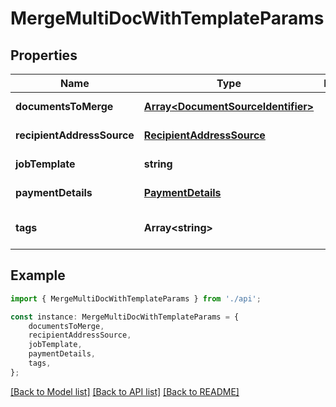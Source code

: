 # MergeMultiDocWithTemplateParams


## Properties

Name | Type | Description | Notes
------------ | ------------- | ------------- | -------------
**documentsToMerge** | [**Array&lt;DocumentSourceIdentifier&gt;**](DocumentSourceIdentifier.md) |  | [default to undefined]
**recipientAddressSource** | [**RecipientAddressSource**](RecipientAddressSource.md) |  | [default to undefined]
**jobTemplate** | **string** |  | [default to undefined]
**paymentDetails** | [**PaymentDetails**](PaymentDetails.md) |  | [default to undefined]
**tags** | **Array&lt;string&gt;** |  | [optional] [default to undefined]

## Example

```typescript
import { MergeMultiDocWithTemplateParams } from './api';

const instance: MergeMultiDocWithTemplateParams = {
    documentsToMerge,
    recipientAddressSource,
    jobTemplate,
    paymentDetails,
    tags,
};
```

[[Back to Model list]](../README.md#documentation-for-models) [[Back to API list]](../README.md#documentation-for-api-endpoints) [[Back to README]](../README.md)
